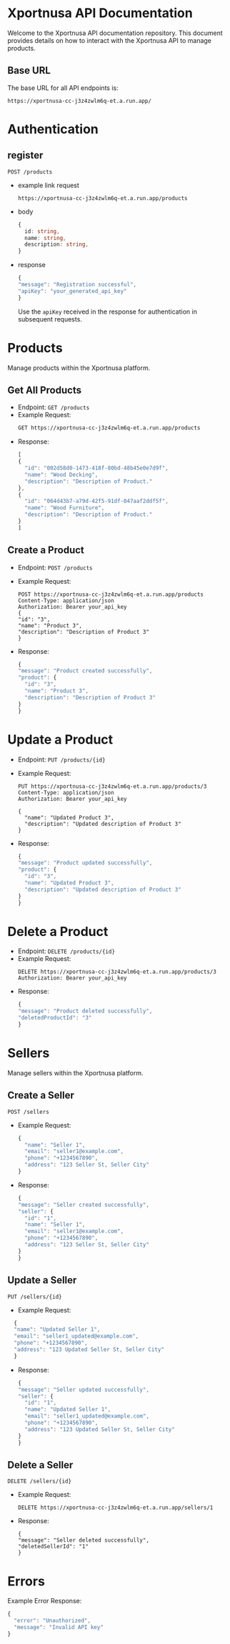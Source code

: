 # Xportnusa API Documentation
Welcome to the Xportnusa API documentation repository. This document provides details on how to interact with the Xportnusa API to manage products.

## Base URL
The base URL for all API endpoints is:
```http
https://xportnusa-cc-j3z4zwlm6q-et.a.run.app/
```

# Authentication
## register

```http
POST /products
```

- example link request
  ```https
  https://xportnusa-cc-j3z4zwlm6q-et.a.run.app/products
  ```
- body
  ```typescript
  {
    id: string,
    name: string,
    description: string,
  }
  ```
- response
  ```typescript
  {
  "message": "Registration successful",
  "apiKey": "your_generated_api_key"
  }
  ```
  Use the `apiKey` received in the response for authentication in subsequent requests.
  
# Products
Manage products within the Xportnusa platform.

## Get All Products
- Endpoint: `GET /products`
- Example Request:
  ```html
  GET https://xportnusa-cc-j3z4zwlm6q-et.a.run.app/products
  ```
- Response:
  ```typescript
  [
  {
    "id": "002d58d0-1473-418f-80bd-48b45e0e7d9f",
    "name": "Wood Decking",
    "description": "Description of Product."
  },
  {
    "id": "064d43b7-a79d-42f5-91df-047aaf2ddf5f",
    "name": "Wood Furniture",
    "description": "Description of Product."
  }
  ]
  ```

## Create a Product
- Endpoint: `POST /products`
- Example Request:
  ```http
  POST https://xportnusa-cc-j3z4zwlm6q-et.a.run.app/products
  Content-Type: application/json
  Authorization: Bearer your_api_key
  {
  "id": "3",
  "name": "Product 3",
  "description": "Description of Product 3"
  }
  ```

- Response:
  ```typescript
  {
  "message": "Product created successfully",
  "product": {
    "id": "3",
    "name": "Product 3",
    "description": "Description of Product 3"
  }
  }
  ```

# Update a Product
- Endpoint: `PUT /products/{id}`
- Example Request:
  ```http
  PUT https://xportnusa-cc-j3z4zwlm6q-et.a.run.app/products/3
  Content-Type: application/json
  Authorization: Bearer your_api_key

  {
    "name": "Updated Product 3",
    "description": "Updated description of Product 3"
  }
  ```

- Response:
  ```typescript
  {
  "message": "Product updated successfully",
  "product": {
    "id": "3",
    "name": "Updated Product 3",
    "description": "Updated description of Product 3"
  }
  }
  ```

# Delete a Product
- Endpoint: `DELETE /products/{id}`
- Example Request:
  ```http
  DELETE https://xportnusa-cc-j3z4zwlm6q-et.a.run.app/products/3
  Authorization: Bearer your_api_key
  ```
- Response:
  ```typescript
  {
  "message": "Product deleted successfully",
  "deletedProductId": "3"
  }
  

# Sellers
Manage sellers within the Xportnusa platform.
## Create a Seller
```http
POST /sellers
```
- Example Request:
  ```typescript
  {
    "name": "Seller 1",
    "email": "seller1@example.com",
    "phone": "+1234567890",
    "address": "123 Seller St, Seller City"
  }
  ```
- Response:
  ```typescript
  {
  "message": "Seller created successfully",
  "seller": {
    "id": "1",
    "name": "Seller 1",
    "email": "seller1@example.com",
    "phone": "+1234567890",
    "address": "123 Seller St, Seller City"
  }
  }
  ```

## Update a Seller
```http
PUT /sellers/{id}
```
- Example Request:
```typescript
  {
  "name": "Updated Seller 1",
  "email": "seller1_updated@example.com",
  "phone": "+1234567890",
  "address": "123 Updated Seller St, Seller City"
  }
```
- Response:
  ```typescript
  {
  "message": "Seller updated successfully",
  "seller": {
    "id": "1",
    "name": "Updated Seller 1",
    "email": "seller1_updated@example.com",
    "phone": "+1234567890",
    "address": "123 Updated Seller St, Seller City"
  }
  }
  ```

## Delete a Seller
```http
DELETE /sellers/{id}
```
- Example Request:
  ```
  DELETE https://xportnusa-cc-j3z4zwlm6q-et.a.run.app/sellers/1
  ```
- Response:
  ```
  {
  "message": "Seller deleted successfully",
  "deletedSellerId": "1"
  }
  ```

# Errors
Example Error Response:
```typescript
{
  "error": "Unauthorized",
  "message": "Invalid API key"
}
```
